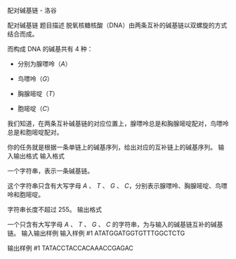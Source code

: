 



配对碱基链 - 洛谷














配对碱基链
题目描述
脱氧核糖核酸（DNA）由两条互补的碱基链以双螺旋的方式结合而成。

而构成 DNA 的碱基共有 $4$ 种：

- 分别为腺嘌呤（$A$）

- 鸟嘌呤（$G$）

- 胸腺嘧啶（$T$）

- 胞嘧啶（$C$）

我们知道，在两条互补碱基链的对应位置上，腺嘌呤总是和胸腺嘧啶配对，鸟嘌呤总是和胞嘧啶配对。

你的任务就是根据一条单链上的碱基序列，给出对应的互补链上的碱基序列。
输入输出格式
输入格式

一个字符串，表示一条碱基链。

这个字符串只含有大写字母 $A$ 、 $T$ 、 $G$ 、 $C$，分别表示腺嘌呤、胸腺嘧啶、鸟嘌呤和胞嘧啶。

字符串长度不超过 $255$。
输出格式

一个只含有大写字母 $A$ 、 $T$ 、 $G$ 、 $C$ 的字符串，为与输入的碱基链互补的碱基链。
输入输出样例
输入样例 #1
ATATGGATGGTGTTTGGCTCTG

输出样例 #1
TATACCTACCACAAACCGAGAC







